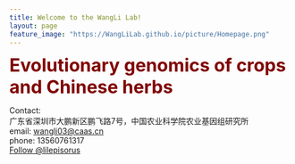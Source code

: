 ```yaml
---
title: Welcome to the WangLi Lab!
layout: page
feature_image: "https://WangLiLab.github.io/picture/Homepage.png"
---
```



<b><font size = "6" color="maroon">Evolutionary genomics of crops and Chinese herbs</font></b>

Contact:<br>
广东省深圳市大鹏新区鹏飞路7号，中国农业科学院农业基因组研究所<br>
email: wangli03@caas.cn<br>
phone: 13560761317<br>
<a href="https://twitter.com/mbhufford?ref_src=twsrc%5Etfw" class="twitter-follow-button" data-show-count="false">Follow @lilepisorus</a><script async src="https://twitter.com/lilepisorus" charset="utf-8"></script>
